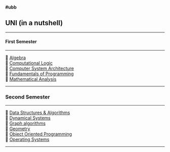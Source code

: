 #### #ubb ####

## UNI (in a nutshell) ##
- - - -

#### First Semester ####

- - - -

📌 [Algebra](https://github.com/andrei-blaj/ubb/tree/master/SEM%201/algebra) <br />
📌 [Computational Logic](https://github.com/andrei-blaj/ubb/tree/master/SEM%201/cl) <br />
📌 [Computer System Architecture](https://github.com/andrei-blaj/ubb/tree/master/SEM%201/csa) <br />
📌 [Fundamentals of Programming](https://github.com/andrei-blaj/ubb/tree/master/SEM%201/fop) <br />
📌 [Mathematical Analysis]() <br />

- - - -

### Second Semester ###

- - - -

📌 [Data Structures & Algorithms](https://github.com/andrei-blaj/ubb/tree/master/SEM%202/SDA) <br />
📌 [Dynamical Systems](https://github.com/andrei-blaj/ubb/tree/master/SEM%202/Sisteme%20Dinamice) <br />
📌 [Graph algorithms](https://github.com/andrei-blaj/ubb/tree/master/SEM%202/Algoritmica%20Grafelor) <br />
📌 [Geometry](https://github.com/andrei-blaj/ubb/tree/master/SEM%202/Geometrie) <br />
📌 [Object Oriented Programming](https://github.com/andrei-blaj/ubb/tree/master/SEM%202/OOP) <br />
📌 [Operating Systems](https://github.com/andrei-blaj/ubb/tree/master/SEM%202/OS) <br />

- - - -
